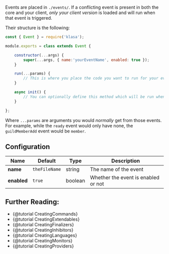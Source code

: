 Events are placed in `./events/`. If a conflicting event is present in both the core and your client, *only your client version* is loaded and will run when that event is triggered.

Their structure is the following:

```javascript
const { Event } = require('klasa');

module.exports = class extends Event {

	constructor(...args) {
		super(...args, { name:'yourEventName', enabled: true });
	}

	run(...params) {
		// This is where you place the code you want to run for your event
	}

	async init() {
		// You can optionally define this method which will be run when the bot starts (after login, so discord data is available via this.client)
	}

};
```
Where `...params` are arguments you would *normally* get from those events. For example, while the `ready` event would only have none, the `guildMemberAdd` event would be `member`.

## Configuration

| Name | Default | Type | Description |
| --- | --- | --- | --- |
| **name** | `theFileName` | string | The name of the event |
| **enabled** | `true` | boolean | Whether the event is enabled or not |




## Further Reading:
- {@tutorial CreatingCommands}
- {@tutorial CreatingExtendables}
- {@tutorial CreatingFinalizers}
- {@tutorial CreatingInhibitors}
- {@tutorial CreatingLanguages}
- {@tutorial CreatingMonitors}
- {@tutorial CreatingProviders}
